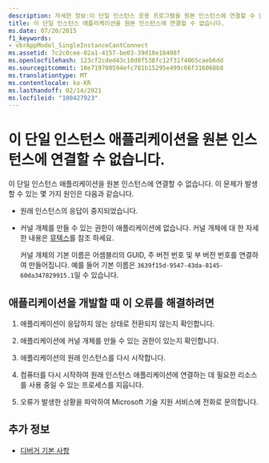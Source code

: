 ```yaml
---
description: 자세한 정보:이 단일 인스턴스 응용 프로그램을 원본 인스턴스에 연결할 수 없습니다.
title: 이 단일 인스턴스 애플리케이션을 원본 인스턴스에 연결할 수 없습니다.
ms.date: 07/20/2015
f1_keywords:
- vbrAppModel_SingleInstanceCantConnect
ms.assetid: 7c2c0cee-02a1-4157-be03-39d18e18408f
ms.openlocfilehash: 123cf2cded43c10d0f538fc12f31f4065caeb6dd
ms.sourcegitcommit: 10e719780594efc781b15295e499c66f316068b8
ms.translationtype: MT
ms.contentlocale: ko-KR
ms.lasthandoff: 02/14/2021
ms.locfileid: "100427923"
---
```

# <a name="this-single-instance-application-could-not-connect-to-the-original-instance"></a>이 단일 인스턴스 애플리케이션을 원본 인스턴스에 연결할 수 없습니다.

이 단일 인스턴스 애플리케이션을 원본 인스턴스에 연결할 수 없습니다. 이 문제가 발생할 수 있는 몇 가지 원인은 다음과 같습니다.  
  
- 원래 인스턴스의 응답이 중지되었습니다.  
  
- 커널 개체를 만들 수 있는 권한이 애플리케이션에 없습니다. 커널 개체에 대 한 자세한 내용은 [뮤텍스](../../standard/threading/mutexes.md)를 참조 하세요.  
  
     커널 개체의 기본 이름은 어셈블리의 GUID, 주 버전 번호 및 부 버전 번호를 연결하여 만들어집니다. 예를 들어 기본 이름은 `3639f15d-9547-43da-8145-60da347829915.1`일 수 있습니다.  
  
## <a name="to-correct-this-error-when-developing-the-application"></a>애플리케이션을 개발할 때 이 오류를 해결하려면  
  
1. 애플리케이션이 응답하지 않는 상태로 전환되지 않는지 확인합니다.  
  
2. 애플리케이션에 커널 개체를 만들 수 있는 권한이 있는지 확인합니다.  
  
3. 애플리케이션의 원래 인스턴스를 다시 시작합니다.  
  
4. 컴퓨터를 다시 시작하여 원래 인스턴스 애플리케이션에 연결하는 데 필요한 리소스를 사용 중일 수 있는 프로세스를 지웁니다.  
  
5. 오류가 발생한 상황을 파악하여 Microsoft 기술 지원 서비스에 전화로 문의합니다.  
  
## <a name="see-also"></a>추가 정보

- [디버거 기본 사항](/visualstudio/debugger/debugger-feature-tour)

